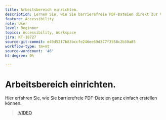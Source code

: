 ```yaml
---
title: Arbeitsbereich einrichten.
description: Lernen Sie, wie Sie barrierefreie PDF-Dateien direkt zur Verfügung stellen können.
feature: Accessibility
role: User
level: Beginner
topics: Accessibility, Workspace
jira: KT-18727
source-git-commit: e49d52f7b83bccfe246ee69d377f3558c2b30a85
workflow-type: tm+mt
source-wordcount: '46'
ht-degree: 0%

---
```


# Arbeitsbereich einrichten.

Hier erfahren Sie, wie Sie barrierefreie PDF-Dateien ganz einfach erstellen können.

>[!VIDEO](https://video.tv.adobe.com/v/3471612?quality=12&learn=on&hidetitle=true)